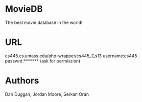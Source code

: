 MovieDB
=======

The best movie database in the world!


URL
===
cs445.cs.umass.edu/php-wrapper/cs445_7_s13
username:cs445
passwrd:******* (ask for permission)

Authors
=======
Dan Duggan, Jordan Moore, Serkan Oran

